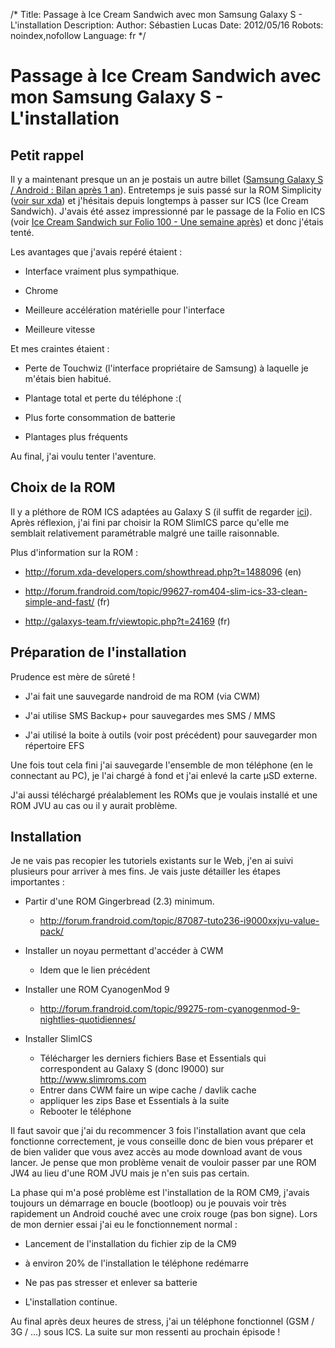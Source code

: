 /*
Title: Passage à Ice Cream Sandwich avec mon Samsung Galaxy S - L'installation
Description: 
Author: Sébastien Lucas
Date: 2012/05/16
Robots: noindex,nofollow
Language: fr
*/
# Passage à Ice Cream Sandwich avec mon Samsung Galaxy S - L'installation

## Petit rappel
Il y a maintenant presque un an je postais un autre billet ([Samsung Galaxy S / Android : Bilan après 1 an](/blog/galaxy-s-one-year-after)). Entretemps je suis passé sur la ROM Simplicity ([voir sur xda](http://forum.xda-developers.com/showthread.php?t=1203047)) et j'hésitais depuis longtemps à passer sur ICS (Ice Cream Sandwich). J'avais été assez impressionné par le passage de la Folio en ICS (voir [Ice Cream Sandwich sur Folio 100 - Une semaine après](/blog/ice-cream-sandwich-folio-100-1)) et donc j'étais tenté.

Les avantages que j'avais repéré étaient :

*	Interface vraiment plus sympathique.

*	Chrome

*	Meilleure accélération matérielle pour l'interface

*	Meilleure vitesse

Et mes craintes étaient :

*	Perte de Touchwiz (l'interface propriétaire de Samsung) à laquelle je m'étais bien habitué.

*	Plantage total et perte du téléphone :(

*	Plus forte consommation de batterie

*	Plantages plus fréquents

Au final, j'ai voulu tenter l'aventure.


## Choix de la ROM

Il y a pléthore de ROM ICS adaptées au Galaxy S (il suffit de regarder [ici](http://forum.xda-developers.com/forumdisplay.php?f=665)). Après réflexion, j'ai fini par choisir la ROM SlimICS parce qu'elle me semblait relativement paramétrable malgré une taille raisonnable.

Plus d'information sur la ROM :

*	http://forum.xda-developers.com/showthread.php?t=1488096 (en)

*	http://forum.frandroid.com/topic/99627-rom404-slim-ics-33-clean-simple-and-fast/ (fr)

*	http://galaxys-team.fr/viewtopic.php?t=24169 (fr)
## Préparation de l'installation

Prudence est mère de sûreté !


*	J'ai fait une sauvegarde nandroid de ma ROM (via CWM)

*	J'ai utilise SMS Backup+ pour sauvegardes mes SMS / MMS

*	J'ai utilisé la boite à outils (voir post précédent) pour sauvegarder mon répertoire EFS

Une fois tout cela fini j'ai sauvegarde l'ensemble de mon téléphone (en le connectant au PC), je l'ai chargé à fond et j'ai enlevé la carte µSD externe.

J'ai aussi téléchargé préalablement les ROMs que je voulais installé et une ROM JVU au cas ou il y aurait problème.
## Installation

Je ne vais pas recopier les tutoriels existants sur le Web, j'en ai suivi plusieurs pour arriver à mes fins. Je vais juste détailler les étapes importantes :

*	Partir d'une ROM Gingerbread (2.3) minimum.
    * http://forum.frandroid.com/topic/87087-tuto236-i9000xxjvu-value-pack/

*	Installer un noyau permettant d'accéder à CWM
    * Idem que le lien précédent

*	Installer une ROM CyanogenMod 9
    * http://forum.frandroid.com/topic/99275-rom-cyanogenmod-9-nightlies-quotidiennes/

*	Installer SlimICS
    - Télécharger les derniers fichiers Base et Essentials qui correspondent au Galaxy S (donc I9000) sur http://www.slimroms.com
    - Entrer dans CWM faire un wipe cache / davlik cache
    - appliquer les zips  Base et Essentials à la suite
    - Rebooter le téléphone

Il faut savoir que j'ai du recommencer 3 fois l'installation avant que cela fonctionne correctement, je vous conseille donc de bien vous préparer et de bien valider que vous avez accès au mode download avant de vous lancer. Je pense que mon problème venait de vouloir passer par une ROM JW4 au lieu d'une ROM JVU mais je n'en suis pas certain.

La phase qui m'a posé problème est l'installation de la ROM CM9, j'avais toujours un démarrage en boucle (bootloop) ou je pouvais voir très rapidement un Android couché avec une croix rouge (pas bon signe). Lors de mon dernier essai j'ai eu le fonctionnement normal :

*	Lancement de l'installation du fichier zip de la CM9

*	à environ 20% de l'installation le téléphone redémarre

*	Ne pas pas stresser et enlever sa batterie

*	L'installation continue.

Au final après deux heures de stress, j'ai un téléphone fonctionnel (GSM / 3G / ...) sous ICS. La suite sur mon ressenti au prochain épisode !
